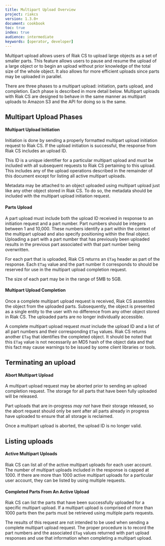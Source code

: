 ```yaml
---
title: Multipart Upload Overview
project: riakcs
version: 1.3.0+
document: cookbook
toc: true
index: true
audience: intermediate
keywords: [operator, developer]
---
```


Multipart upload allows users of Riak CS to upload large objects as a set of smaller parts. This feature allows users to pause and resume the upload of a large object or to begin an upload without prior knowledge of the total size of the whole object. It also allows for more efficient uploads since parts may be uploaded in parallel.

There are three phases to a multipart upload: initiation, parts upload, and completion. Each phase is described in more detail below. Multipart uploads with Riak CS are designed to behave in the same manner as multipart uploads to Amazon S3 and the API for doing so is the same.

## Multipart Upload Phases

#### Multipart Upload Initiation

Initiation is done by sending a properly formatted multipart upload initiation request to Riak CS. If the upload initiation is successful, the response from Riak CS includes an upload ID.

This ID is a unique identifier for a particular multipart upload and *must* be included with all subsequent requests to Riak CS pertaining to this upload. This includes any of the upload operations described in the remainder of this document except for listing all active multipart uploads.

Metadata may be attached to an object uploaded using multipart upload just like any other object stored in Riak CS. To do so, the metadata should be included with the multipart upload initiation request.

#### Parts Upload

A part upload must include both the upload ID received in response to an initiation request and a part number. Part numbers should be integers between 1 and 10,000. These numbers identify a part within the context of the multipart upload and also specify positioning within the final object. Uploading a part with a part number that has previously been uploaded results in the previous part associated with that part number being overwritten.

For each part that is uploaded, Riak CS returns an `ETag` header as part of the response. Each `ETag` value and the part number it corresponds to should be reserved for use in the multipart upload completion request.

The size of each part may be in the range of 5MB to 5GB.

#### Multipart Upload Completion

Once a complete multipart upload request is received, Riak CS assembles the object from the uploaded parts. Subsequently, the object is presented as a single entity to the user with no difference from any other object stored in Riak CS. The uploaded parts are no longer individually accessible.

A complete multipart upload request *must* include the upload ID and a list of all part numbers and their corresponding `ETag` values. Riak CS returns another `ETag` that identifies the completed object. It should be noted that this `ETag` value is not necessarily an MD5 hash of the object data and that this fact may cause warnings to be issued by some client libraries or tools.

## Terminating an upload

#### Abort Multipart Upload

A multipart upload request may be aborted prior to sending an upload completion request. The storage for all parts that have been fully uploaded will be released.

Part uploads that are in-progress *may not* have their storage released, so the abort request should only be sent after all parts already in progress have uploaded to ensure that all storage is reclaimed.

Once a multipart upload is aborted, the upload ID is no longer valid.

## Listing uploads

#### Active Multipart Uploads

Riak CS can list all of the active multipart uploads for each user account. The number of multipart uploads included in the response is capped at 1000. If there are more than 1000 active multipart uploads for a particular user account, they can be listed by using multiple requests.

#### Completed Parts From An Active Upload

Riak CS can list the parts that have been successfully uploaded for a specific multipart upload. If a multipart upload is comprised of more than 1000 parts then the parts must be retrieved using multiple parts requests.

The results of this request are not intended to be used when sending a complete multipart upload request. The proper procedure is to record the part numbers and the associated `ETag` values returned with part upload responses and use that information when completing a multipart upload.
